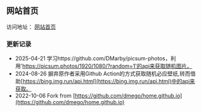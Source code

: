 ## 网站首页
访问地址： [网站首页](https://sheensong.top)

### 更新记录
- 2025-04-21 学习https://github.com/DMarby/picsum-photos，利用'https://picsum.photos/1920/1080/?random=1'的api来获取随机图片。
- 2024-08-26 摒弃原作者采用Github Action的方式获取随机必应壁纸,转而借助[https://bing.img.run/api.html](https://bing.img.run/api.html)中的api来获取。
- 2022-10-06 Fork from [https://github.com/dmego/home.github.io](https://github.com/dmego/home.github.io)
